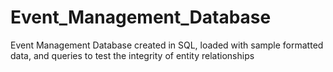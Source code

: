 # Event_Management_Database
Event Management Database created in SQL, loaded with sample formatted data, and queries to test the integrity of entity relationships
